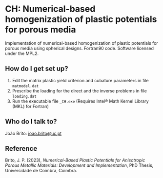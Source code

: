 # CH: Numerical-based homogenization of plastic potentials for porous media

Implementation of numerical-based homogenization of plastic potentials for porous media using spherical designs. Fortran90 code. Software licensed under the MPL2. 

## How do I get set up?
1. Edit the matrix plastic yield criterion and cubature parameters in file `matmodel.dat`
2. Prescribe the loading for the direct and the inverse problems in file `loading.dat`
3. Run the executable file `_CH.exe` (Requires Intel® Math Kernel Library (MKL) for Fortran)

## Who do I talk to?

  João Brito: joao.brito@uc.pt

## Reference
Brito, J. P. (2023), _Numerical-Based Plastic Potentials for Anisotropic Porous Metallic Materials: Development and Implementation_, PhD Thesis, Universidade de Coimbra, Coimbra.
